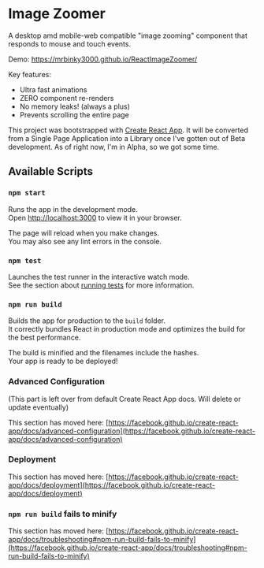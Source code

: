 # Image Zoomer

A desktop amd mobile-web compatible "image zooming" component that responds to mouse and touch events.

Demo: https://mrbinky3000.github.io/ReactImageZoomer/

Key features:
- Ultra fast animations
- ZERO component re-renders
- No memory leaks! (always a plus)
- Prevents scrolling the entire page

This project was bootstrapped with [Create React App](https://github.com/facebook/create-react-app). It will be converted from a Single Page Application into a Library once I've gotten out of Beta development.  As of right now, I'm in Alpha, so we got some time.

## Available Scripts

### `npm start`

Runs the app in the development mode.\
Open [http://localhost:3000](http://localhost:3000) to view it in your browser.

The page will reload when you make changes.\
You may also see any lint errors in the console.

### `npm test`

Launches the test runner in the interactive watch mode.\
See the section about [running tests](https://facebook.github.io/create-react-app/docs/running-tests) for more information.

### `npm run build`

Builds the app for production to the `build` folder.\
It correctly bundles React in production mode and optimizes the build for the best performance.

The build is minified and the filenames include the hashes.\
Your app is ready to be deployed!


### Advanced Configuration
(This part is left over from default Create React App docs.  Will delete or update eventually)

This section has moved here: [https://facebook.github.io/create-react-app/docs/advanced-configuration](https://facebook.github.io/create-react-app/docs/advanced-configuration)

### Deployment

This section has moved here: [https://facebook.github.io/create-react-app/docs/deployment](https://facebook.github.io/create-react-app/docs/deployment)

### `npm run build` fails to minify

This section has moved here: [https://facebook.github.io/create-react-app/docs/troubleshooting#npm-run-build-fails-to-minify](https://facebook.github.io/create-react-app/docs/troubleshooting#npm-run-build-fails-to-minify)
